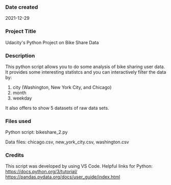 ### Date created
2021-12-29

### Project Title
Udacity's Python Project on Bike Share Data

### Description
This python script allows you to do some analysis of bike sharing user data.
It provides some interesting statistcs and you can interactively filter the data by:

1) city (Washington, New York City, and Chicago)
2) month
3) weekday

It also offers to show 5 datasets of raw data sets.

### Files used
Python script: bikeshare_2.py

Data files: chicago.csv, new_york_city.csv, washington.csv

### Credits
This script was developed by using VS Code.
Helpful links for Python:
https://docs.python.org/3/tutorial/
https://pandas.pydata.org/docs/user_guide/index.html


